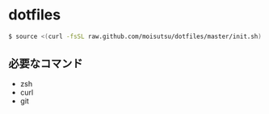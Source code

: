 # dotfiles

```bash
$ source <(curl -fsSL raw.github.com/moisutsu/dotfiles/master/init.sh)
```

## 必要なコマンド

- zsh
- curl
- git
